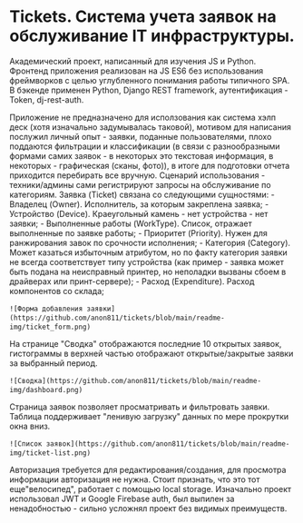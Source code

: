 # Tickets. Система учета заявок на обслуживание IT инфраструктуры. 

Академический проект, написанный для изучения JS и Python. 
Фронтенд приложения реализован на JS ES6 без использования фреймворков с целью углубленного понимания работы типичного SPA. В бэкенде применен Python, Django REST framework, аутентификация - Token, dj-rest-auth.

Приложение не предназначено для исползования как система хэлп деск (хотя изначально задумывалась таковой), мотивом для написания послужил личный опыт - заявки, поданные пользователями, плохо поддаются фильтрации и классификации (в связи с разнообразными формами самих заявок - в некоторых это текстовая информация, в некоторых - графическая (сканы, фото)), в итоге для подготовки отчета приходится перебирать все вручную. 
Сценарий использования - техники/админы сами регистрируют запросы на обслуживание по категориям. Заявка (Ticket) связана со следующими сущностями:
    - Владелец (Owner). Исполнитель, за которым закреплена заявка;
    - Устройство (Device). Краеугольный камень - нет устройства - нет заявки;
    - Выполненные работы (WorkType). Список, отражает выполненные по заявке работы;
    - Приоритет (Priority). Нужен для ранжирования завок по срочности исполнения;
    - Категория (Category). Может казаться избыточным атрибутом, но по факту категория заявки не всегда соответствует типу устройства (как пример - заявка может быть подана на неисправный принтер, но неполадки вызваны сбоем в драйверах или принт-сервере);
    - Расход (Expenditure). Расход компонентов со склада;
    
    ![Форма добавления заявки](https://github.com/anon811/tickets/blob/main/readme-img/ticket_form.png)

На странице "Сводка" отображаются последние 10 открытых заявок, гистограммы в верхней частью отображают открытые/закрытые заявки за выбранный период. 

    ![Сводка](https://github.com/anon811/tickets/blob/main/readme-img/dashboard.png)

Страница заявок позволяет просматривать и фильтровать заявки. Таблица поддерживает "ленивую загрузку" данных по мере прокрутки окна вниз. 
    
    ![Список заявок](https://github.com/anon811/tickets/blob/main/readme-img/ticket-list.png)

Авторизация требуется для редактирования/создания, для просмотра информации авторизация не нужна. Стоит признать, что это тот еще"велосипед", работает с помощью local storage. Изначально проект использовал JWT и Google Firebase auth, был выпилен за ненадобностью - сильно усложнял проект без видимых преимуществ. 
